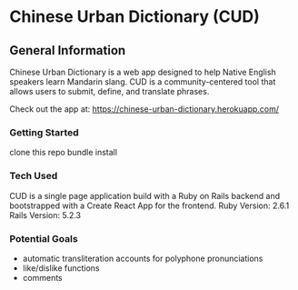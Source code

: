 # Chinese Urban Dictionary (CUD)

## General Information
Chinese Urban Dictionary is a web app designed to help Native English speakers learn Mandarin slang. CUD is a community-centered tool that allows users to submit, define, and translate phrases.  
  
Check out the app at: https://chinese-urban-dictionary.herokuapp.com/

### Getting Started
clone this repo
bundle install

### Tech Used
CUD is a single page application build with a Ruby on Rails backend and bootstrapped with a Create React App for the frontend.
Ruby Version: 2.6.1  
Rails Version: 5.2.3  

### Potential Goals
- automatic transliteration accounts for polyphone pronunciations
- like/dislike functions
- comments
